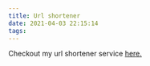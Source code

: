```yaml
---
title: Url shortener
date: 2021-04-03 22:15:14
tags:
---
```


Checkout my url shortener service [here.](https://github.com/AbdybaevAE/Url-Shortener)